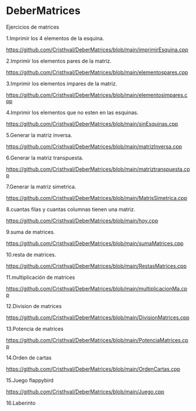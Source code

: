 # DeberMatrices
Ejercicios de matrices

1.Imprimir los 4 elementos de la esquina.

https://github.com/Cristhval/DeberMatrices/blob/main/imprimirEsquina.cpp


2.Imprimir los elementos pares de la matriz. 

https://github.com/Cristhval/DeberMatrices/blob/main/elementospares.cpp


3.Imprimir los elementos impares de la matriz.

https://github.com/Cristhval/DeberMatrices/blob/main/elementosimpares.cpp


4.Imprimir los elementos que no esten en las esquinas.

https://github.com/Cristhval/DeberMatrices/blob/main/sinEsquinas.cpp


5.Generar la matriz inversa.

https://github.com/Cristhval/DeberMatrices/blob/main/matrizInversa.cpp


6.Generar la matriz transpuesta.

https://github.com/Cristhval/DeberMatrices/blob/main/matriztranspuesta.cpp


7.Generar la matriz simetrica.

https://github.com/Cristhval/DeberMatrices/blob/main/MatrisSimetrica.cpp


8.cuantas filas y cuantas columnas tienen una matriz.

https://github.com/Cristhval/DeberMatrices/blob/main/hoy.cpp


9.suma de matrices.

https://github.com/Cristhval/DeberMatrices/blob/main/sumaMatrices.cpp


10.resta de matrices.

https://github.com/Cristhval/DeberMatrices/blob/main/RestasMatrices.cpp


11.multiplicación de matrices

https://github.com/Cristhval/DeberMatrices/blob/main/multiplicacionMa.cpp


12.Division de matrices

https://github.com/Cristhval/DeberMatrices/blob/main/DivisionMatrices.cpp


13.Potencia de matrices

https://github.com/Cristhval/DeberMatrices/blob/main/PotenciaMatrices.cpp


14.Orden de cartas

https://github.com/Cristhval/DeberMatrices/blob/main/OrdenCartas.cpp


15.Juego flappybird

https://github.com/Cristhval/DeberMatrices/blob/main/Juego.cpp


16.Laberinto





